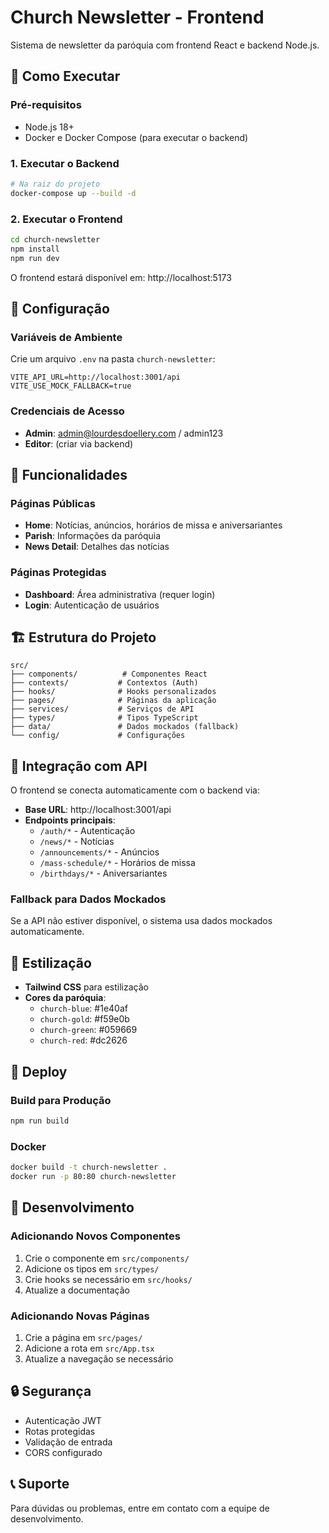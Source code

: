 # Church Newsletter - Frontend

Sistema de newsletter da paróquia com frontend React e backend Node.js.

## 🚀 Como Executar

### Pré-requisitos
- Node.js 18+ 
- Docker e Docker Compose (para executar o backend)

### 1. Executar o Backend
```bash
# Na raiz do projeto
docker-compose up --build -d
```

### 2. Executar o Frontend
```bash
cd church-newsletter
npm install
npm run dev
```

O frontend estará disponível em: http://localhost:5173

## 🔧 Configuração

### Variáveis de Ambiente
Crie um arquivo `.env` na pasta `church-newsletter`:

```env
VITE_API_URL=http://localhost:3001/api
VITE_USE_MOCK_FALLBACK=true
```

### Credenciais de Acesso
- **Admin**: admin@lourdesdoellery.com / admin123
- **Editor**: (criar via backend)

## 📱 Funcionalidades

### Páginas Públicas
- **Home**: Notícias, anúncios, horários de missa e aniversariantes
- **Parish**: Informações da paróquia
- **News Detail**: Detalhes das notícias

### Páginas Protegidas
- **Dashboard**: Área administrativa (requer login)
- **Login**: Autenticação de usuários

## 🏗️ Estrutura do Projeto

```
src/
├── components/          # Componentes React
├── contexts/           # Contextos (Auth)
├── hooks/              # Hooks personalizados
├── pages/              # Páginas da aplicação
├── services/           # Serviços de API
├── types/              # Tipos TypeScript
├── data/               # Dados mockados (fallback)
└── config/             # Configurações
```

## 🔌 Integração com API

O frontend se conecta automaticamente com o backend via:
- **Base URL**: http://localhost:3001/api
- **Endpoints principais**:
  - `/auth/*` - Autenticação
  - `/news/*` - Notícias
  - `/announcements/*` - Anúncios
  - `/mass-schedule/*` - Horários de missa
  - `/birthdays/*` - Aniversariantes

### Fallback para Dados Mockados
Se a API não estiver disponível, o sistema usa dados mockados automaticamente.

## 🎨 Estilização

- **Tailwind CSS** para estilização
- **Cores da paróquia**:
  - `church-blue`: #1e40af
  - `church-gold`: #f59e0b
  - `church-green`: #059669
  - `church-red`: #dc2626

## 🚀 Deploy

### Build para Produção
```bash
npm run build
```

### Docker
```bash
docker build -t church-newsletter .
docker run -p 80:80 church-newsletter
```

## 📝 Desenvolvimento

### Adicionando Novos Componentes
1. Crie o componente em `src/components/`
2. Adicione os tipos em `src/types/`
3. Crie hooks se necessário em `src/hooks/`
4. Atualize a documentação

### Adicionando Novas Páginas
1. Crie a página em `src/pages/`
2. Adicione a rota em `src/App.tsx`
3. Atualize a navegação se necessário

## 🔒 Segurança

- Autenticação JWT
- Rotas protegidas
- Validação de entrada
- CORS configurado

## 📞 Suporte

Para dúvidas ou problemas, entre em contato com a equipe de desenvolvimento. 